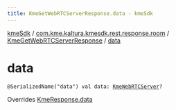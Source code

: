 ```yaml
---
title: KmeGetWebRTCServerResponse.data - kmeSdk
---
```


[kmeSdk](../../index.html) / [com.kme.kaltura.kmesdk.rest.response.room](../index.html) / [KmeGetWebRTCServerResponse](index.html) / [data](./data.html)

# data

`@SerializedName("data") val data: `[`KmeWebRTCServer`](../-kme-web-r-t-c-server/index.html)`?`

Overrides [KmeResponse.data](../../com.kme.kaltura.kmesdk.rest.response/-kme-response/data.html)

